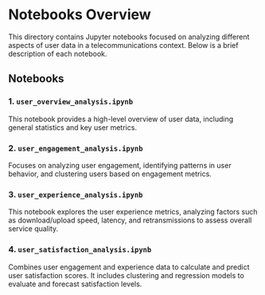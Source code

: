 # Notebooks Overview

This directory contains Jupyter notebooks focused on analyzing different aspects of user data in a telecommunications context. Below is a brief description of each notebook.

## Notebooks

### 1. `user_overview_analysis.ipynb`
This notebook provides a high-level overview of user data, including general statistics and key user metrics.

### 2. `user_engagement_analysis.ipynb`
Focuses on analyzing user engagement, identifying patterns in user behavior, and clustering users based on engagement metrics.

### 3. `user_experience_analysis.ipynb`
This notebook explores the user experience metrics, analyzing factors such as download/upload speed, latency, and retransmissions to assess overall service quality.

### 4. `user_satisfaction_analysis.ipynb`
Combines user engagement and experience data to calculate and predict user satisfaction scores. It includes clustering and regression models to evaluate and forecast satisfaction levels.
